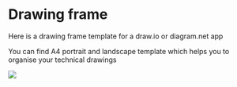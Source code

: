 # Drawing frame

Here is a drawing frame template for a draw.io or diagram.net app

You can find A4 portrait and landscape template which helps you to organise your technical drawings

![](drawing_frame.sv)
